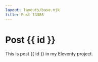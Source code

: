 ```yaml
---
layout: layouts/base.njk
title: Post 13388
---
```


# Post {{ id }}

This is post {{ id }} in my Eleventy project.
